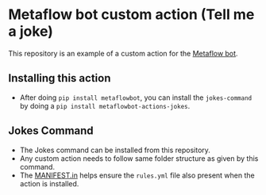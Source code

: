 # Metaflow bot custom action (Tell me a joke)

This repository is an example of a custom action for the [Metaflow bot](https://github.com/outerbounds/metaflowbot). 

## Installing this action 

- After doing `pip install metaflowbot`, you can install the `jokes-command` by doing a `pip install metaflowbot-actions-jokes`.

## Jokes Command

- The Jokes command can be installed from this repository.
- Any custom action needs to follow same folder structure as given by this command.
- The [MANIFEST.in](MANIFEST.in) helps ensure the `rules.yml` file also present when the action is installed.
